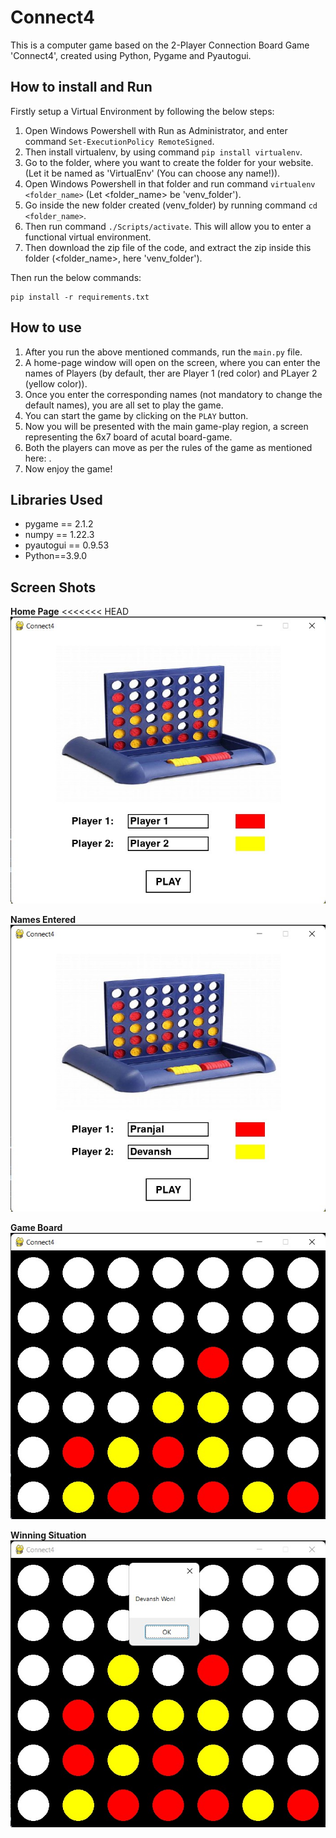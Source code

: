 # Connect4


This is a computer game based on the 2-Player Connection Board Game 'Connect4', created using Python, Pygame and Pyautogui.

## How to install and Run
Firstly setup a Virtual Environment by following the below steps:
1. Open Windows Powershell with Run as Administrator, and enter command ``` Set-ExecutionPolicy RemoteSigned ```.
2. Then install virtualenv, by using command ``` pip install virtualenv ```.
3. Go to the folder, where you want to create the folder for your website. (Let it be named as 'VirtualEnv' (You can choose any name!)).
4. Open Windows Powershell in that folder and run command ``` virtualenv <folder_name> ``` (Let <folder_name> be 'venv_folder').
5. Go inside the new folder created (venv_folder) by running command ``` cd <folder_name> ```.
6. Then run command ``` ./Scripts/activate ```. This will allow you to enter a functional virtual environment.
7. Then download the zip file of the code, and extract the zip inside this folder (<folder_name>, here 'venv_folder').


Then run the below commands:

```
pip install -r requirements.txt

```


## How to use
1. After you run the above mentioned commands, run the ```main.py``` file.
2. A home-page window will open on the screen, where you can enter the names of Players (by default, ther are Player 1 (red color) and PLayer 2 (yellow color)).
3. Once you enter the corresponding names (not mandatory to change the default names), you are all set to play the game.
4. You can start the game by clicking on the ```PLAY``` button.
5. Now you will be presented with the main game-play region, a screen representing the 6x7 board of acutal board-game.
6. Both the players can move as per the rules of the game as mentioned here: .
7. Now enjoy the game!


## Libraries Used

* pygame == 2.1.2
* numpy == 1.22.3
* pyautogui == 0.9.53
* Python==3.9.0


## Screen Shots

__Home Page__
<<<<<<< HEAD
![Home Page](project_assets/homepage.jpg)

__Names Entered__
![Names Entered](project_assets/NamesEntered.jpg)

__Game Board__
![Game Board](project_assets/GameBoard.jpg)

__Winning Situation__
![Winning Situation](project_assets/WinningSituation.jpg)

